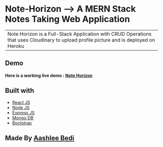 
# Note-Horizon --> A MERN Stack Notes Taking Web Application

<table>
<tr>
<td>
  Note Horizon is a Full-Stack Application with CRUD Operations that uses Cloudinary to upload profile picture and is deployed on Heroku
</td>
</tr>
</table>



## Demo

#### Here is a working live demo : [Note Horizon](https://mern-notehorizon.herokuapp.com/)

## Built with 

- [React JS](https://reactjs.org/)
- [Node JS](https://nodejs.org/) 
- [Express JS](https://expressjs.com/)
- [Mongo DB](https://www.mongodb.com/)
- [Bootstrap](http://getbootstrap.com/)

## Made By [Aashlee Bedi](https://www.linkedin.com/in/aashleebedi/)
